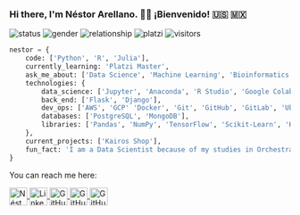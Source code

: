 ### Hi there, I'm Néstor Arellano. 👋:smiley: ¡Bienvenido! :us: :mexico:

![status](https://img.shields.io/badge/Status-Up-brightgreen) ![gender](https://img.shields.io/badge/Gender-%F0%9F%A4%B5-lightgrey) ![relationship](https://img.shields.io/badge/Relationship-Single-blue) ![platzi](https://img.shields.io/badge/Platzi-Data_Science-brightgreen) ![visitors](https://visitor-badge.laobi.icu/badge?page_id=https://github.com/Asoretzu/)

```python
nestor = {
    code: ['Python', 'R', 'Julia'],
    currently_learning: 'Platzi Master',
    ask_me_about: ['Data Science', 'Machine Learning', 'Bioinformatics', 'Maths', 'Physics'],
    technologies: {
        data_science: ['Jupyter', 'Anaconda', 'R Studio', 'Google Colab'],
        back_end: ['Flask', 'Django'],
        dev_ops: ['AWS', 'GCP' 'Docker', 'Git', 'GitHub', 'GitLab', 'Ubuntu'],
        databases: ['PostgreSQL', 'MongoDB'],
        libraries: ['Pandas', 'NumPy', 'TensorFlow', 'Scikit-Learn', 'Keras', 'Requests', 'XPath'],
    },
    current_projects: ['Kairos Shop'],
    fun_fact: 'I am a Data Scientist because of my studies in Orchestral Conducting. Ask me why.'
}
```
  
You can reach me here:

<a href="https://twitter.com/asoretzu">
  <img align="center" alt="Néstor Arellano | Twitter" width="32px" src="https://cdn.jsdelivr.net/npm/simple-icons@v3/icons/twitter.svg" />
</a>

<a href="https://www.linkedin.com/in/asoretzu">
  <img align="center" alt="Linkedin" width="32px" src="https://cdn.jsdelivr.net/npm/simple-icons@v3/icons/linkedin.svg" />
</a>

<a href="https://github.com/asoretzu/">
  <img align="center" alt="GitHub" width="32px" src="https://cdn.jsdelivr.net/npm/simple-icons@3.2.0/icons/github.svg" />
</a>

<a href="https://dev.to/asoretzu">
  <img align="center" alt="GitHub" width="32px" src="https://cdn.jsdelivr.net/npm/simple-icons@3.2.0/icons/dev-dot-to.svg" />
</a>

<a href="https://gitlab.com/asoretzu">
  <img align="center" alt="GitHub" width="32px" src="https://cdn.jsdelivr.net/npm/simple-icons@3.2.0/icons/gitlab.svg" />
</a>

<!--
**Asoretzu/asoretzu** is a ✨ _special_ ✨ repository because its `README.md` (this file) appears on your GitHub profile.

![](https://visitor-badge.glitch.me/badge?page_id=github.com/asoretzu)

-->
